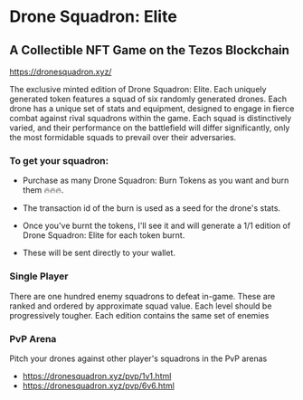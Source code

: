 # Drone Squadron: Elite

## A Collectible NFT Game on the Tezos Blockchain

https://dronesquadron.xyz/

The exclusive minted edition of Drone Squadron: Elite. Each uniquely generated token features a squad of six randomly generated drones. Each drone has a unique set of stats and equipment, designed to engage in fierce combat against rival squadrons within the game. Each squad is distinctively varied, and their performance on the battlefield will differ significantly, only the most formidable squads to prevail over their adversaries.

### To get your squadron:

 - Purchase as many Drone Squadron: Burn Tokens as you want and burn them 🔥🔥🔥.

 - The transaction id of the burn is used as a seed for the drone's stats.

 - Once you've burnt the tokens, I'll see it and will generate a 1/1 edition of Drone Squadron: Elite for each token burnt.

 - These will be sent directly to your wallet.

### Single Player

There are one hundred enemy squadrons to defeat in-game. These are ranked and ordered by approximate squad value. Each level should be progressively tougher. Each edition contains the same set of enemies

### PvP Arena
Pitch your drones against other player's squadrons in the PvP arenas
 - https://dronesquadron.xyz/pvp/1v1.html
 - https://dronesquadron.xyz/pvp/6v6.html

